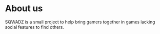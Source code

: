 # About us
SQWADZ is a small project to help bring gamers together in games lacking social features to find others.
